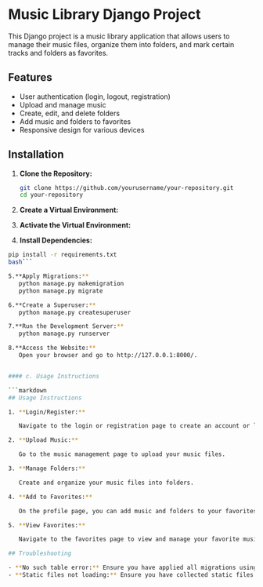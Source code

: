 # Music Library Django Project

This Django project is a music library application that allows users to manage their music files, organize them into folders, and mark certain tracks and folders as favorites.

## Features

- User authentication (login, logout, registration)
- Upload and manage music
- Create, edit, and delete folders
- Add music and folders to favorites
- Responsive design for various devices

## Installation

1. **Clone the Repository:**

   ```bash
   git clone https://github.com/yourusername/your-repository.git
   cd your-repository

2. **Create a Virtual Environment:**

3. **Activate the Virtual Environment:**

4. **Install Dependencies:**
```bash
pip install -r requirements.txt
bash```

5.**Apply Migrations:**
   python manage.py makemigration
   python manage.py migrate

6.**Create a Superuser:**
   python manage.py createsuperuser

7.**Run the Development Server:**
   python manage.py runserver

8.**Access the Website:**
   Open your browser and go to http://127.0.0.1:8000/.


#### c. Usage Instructions

```markdown
## Usage Instructions

1. **Login/Register:**

   Navigate to the login or registration page to create an account or log in.

2. **Upload Music:**

   Go to the music management page to upload your music files.

3. **Manage Folders:**

   Create and organize your music files into folders.

4. **Add to Favorites:**

   On the profile page, you can add music and folders to your favorites.

5. **View Favorites:**

   Navigate to the favorites page to view and manage your favorite music and folders.

## Troubleshooting

- **No such table error:** Ensure you have applied all migrations using `python manage.py migrate`.
- **Static files not loading:** Ensure you have collected static files if running in production using `python manage.py collectstatic`.


